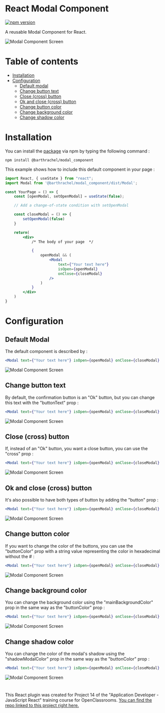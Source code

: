 # React Modal Component

[![npm version](https://badge.fury.io/js/@barthrachel%2Fmodal_component.svg)](https://badge.fury.io/js/@barthrachel%2Fmodal_component)

A reusable Modal Component for React.

![Modal Component Screen](https://zupimages.net/up/24/03/h59e.png)

# Table of contents

- [Installation](https://github.com/barthRachel/ModalComponent?tab=readme-ov-file#installation)
- [Configuration](https://github.com/barthRachel/ModalComponent?tab=readme-ov-file#configuration)
    - [Default modal](https://github.com/barthRachel/ModalComponent?tab=readme-ov-file#default-modal)
    - [Change button text](https://github.com/barthRachel/ModalComponent?tab=readme-ov-file#change-button-text)
    - [Close (cross) button](https://github.com/barthRachel/ModalComponent?tab=readme-ov-file#close-cross-button)
    - [Ok and close (cross) button](https://github.com/barthRachel/ModalComponent?tab=readme-ov-file#ok-and-close-cross-button)
    - [Change button color](https://github.com/barthRachel/ModalComponent?tab=readme-ov-file#change-button-color)
    - [Change background color](https://github.com/barthRachel/ModalComponent?tab=readme-ov-file#change-background-color)
    - [Change shadow color](https://github.com/barthRachel/ModalComponent?tab=readme-ov-file#change-shadow-color)

# Installation

You can install the [package](https://www.npmjs.com/package/@barthrachel/modal_component) via npm by typing the following command : 

`npm install @barthrachel/modal_component`

This example shows how to include this default component in your page :
```jsx
import React, { useState } from "react";
import Modal from '@barthrachel/modal_component/dist/Modal';

const YourPage = () => {
    const [openModal, setOpenModal] = useState(false);

    // Add a change-of-state condition with setOpenModal

    const closeModal = () => {
        setOpenModal(false)
    }

    return(
        <div>
            /* The body of your page  */

            {
                openModal && (
                    <Modal 
                        text={"Your text here"}
                        isOpen={openModal}
                        onClose={closeModal}
                    />
                )
            }
        </div>
    )
}
```

# Configuration

## Default Modal

The default component is described by :

```jsx
<Modal text={"Your text here"} isOpen={openModal} onClose={closeModal} />
```

![Modal Component Screen](https://zupimages.net/up/24/03/plva.png)

## Change button text

By default, the confirmation button is an "Ok" button, but you can change this text with the "buttonText" prop :

```jsx
<Modal text={"Your text here"} isOpen={openModal} onClose={closeModal} buttonText={"Your button text"} />
```

![Modal Component Screen](https://zupimages.net/up/24/03/l4tv.png)

## Close (cross) button

If, instead of an "Ok" button, you want a close button, you can use the "cross" prop :

```jsx
<Modal text={"Your text here"} isOpen={openModal} onClose={closeModal} cross />
```

![Modal Component Screen](https://zupimages.net/up/24/03/ak11.png)

## Ok and close (cross) button

It's also possible to have both types of button by adding the "button" prop :

```jsx
<Modal text={"Your text here"} isOpen={openModal} onClose={closeModal} cross button />
```

![Modal Component Screen](https://zupimages.net/up/24/03/9s8x.png)

## Change button color

If you want to change the color of the buttons, you can use the "buttonColor" prop with a string value representing the color in hexadecimal without the # :

```jsx
<Modal text={"Your text here"} isOpen={openModal} onClose={closeModal} buttonColor={"5a6f08"} />
```

![Modal Component Screen](https://zupimages.net/up/24/03/e8hh.png)

## Change background color

You can change the background color using the "mainBackgroundColor" prop in the same way as the "buttonColor" prop :

```jsx
<Modal text={"Your text here"} isOpen={openModal} onClose={closeModal} mainBackgroundColor={"5a6f08"} />
```

![Modal Component Screen](https://zupimages.net/up/24/03/umsc.png)

## Change shadow color

You can change the color of the modal's shadow using the "shadowModalColor" prop in the same way as the "buttonColor" prop :

```jsx
<Modal text={"Your text here"} isOpen={openModal} onClose={closeModal} shadowModalColor={"FF0000"} />
```

![Modal Component Screen](https://zupimages.net/up/24/03/j67v.png)

#

This React plugin was created for Project 14 of the "Application Developer - JavaScript React" training course for OpenClassrooms. [You can find the repo linked to this project right here.](https://github.com/barthRachel/hrnet)